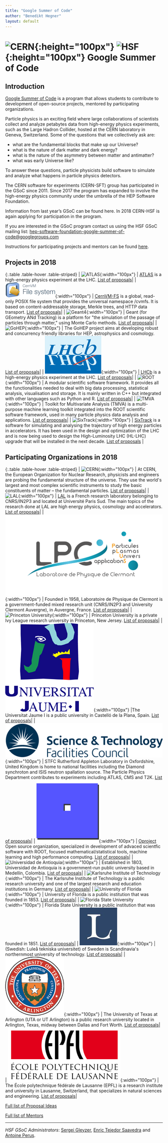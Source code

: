 ```yaml
---
title: "Google Summer of Code"
author: "Benedikt Hegner"
layout: default
---
```


# ![CERN](/images/CERN-logo.jpg){:height="100px"} ![HSF](/images/hsf_logo_angled.png){:height="100px"} Google Summer of Code

## Introduction

[Google Summer of Code](https://developers.google.com/open-source/gsoc/) is a program that allows students to contribute to development of open-source projects, mentored by participating organizations.

Particle physics is an exciting field where large collaborations of scientists collect 
and analyze petabytes data from high-energy physics experiments, such as the Large Hadron Collider, 
hosted at the CERN laboratory in Geneva, Switzerland. 
Some of the questions that we collectively ask are: 

- what are the fundamental blocks that make up our Universe? 
- what is the nature of dark matter and dark energy?
- what is the nature of the asymmetry between matter and antimatter? 
- what was early Universe like? 

To answer these questions, particle physicists build software to simulate and analyze what happens in particle physics detectors.

The CERN software for experiments (CERN-SFT) group has participated in the GSoC since 2011. 
Since 2017 the program has expanded to involve the high-energy physics community under the umbrella of the HEP Software Foundation.


Information from last year’s GSoC can be found here. In 2018 CERN-HSF is again applying for participation in the program. 

If you are interested in the GSoC program contact us using the HSF GSoC mailing list: [hep-software-foundation-google-summer-of-code@googlegroups.com](mailto:hep-software-foundation-google-summer-of-code@googlegroups.com)

Instructions for participating projects and mentors can be found [here](/gsoc/guideline.html).

## Projects in 2018

{:.table .table-hover  .table-striped}
| ![ATLAS](/images/ATLAS-Logo-Ref-RGB.png){:width="100px"} | [ATLAS](https://atlas.web.cern.ch/Atlas/Collaboration/) is a high-energy physics experiment at the LHC. [List of proposals](/gsoc/2018/project_ATLAS.html)|
| ![CernVM-FS](/images/cernvmfs-logo.png){:width="100px"} | [CernVM-FS](http://cernvm.cern.ch/portal/filesystem) is a global, read-only POSIX file system that provides the universal namespace /cvmfs. It is based on content-addressable storage, Merkle trees, and HTTP data transport. [List of proposals](/gsoc/2018/project_CernVM-FS.html)|
| ![Geant4](/images/geanttiny.gif){:width="100px"} | Geant (for GEometry ANd Tracking) is a platform for "the simulation of the passage of particles through matter," using Monte Carlo methods. [List of proposals]({{site.baseurl}}/gsoc/2018/project_Geant4.html)|
| ![GoHEP](/images/go-hep-logo.png){:width="100px"} | The GoHEP project aims at developing robust and concurrency friendly libraries for HEP, astrophysics and cosmology. [List of proposals](/gsoc/2018/project_GoHEP.html)|
| ![LHCb](/images/lhcb_logo.png){:width="100px"} | [LHCb](http://lhcb.web.cern.ch/lhcb/) is a high-energy physics experiment at the LHC. [List of proposals](/gsoc/2018/project_LHCb.html)|
| ![ROOT](/images/rootlogo.png){:width="100px"} | A modular scientific software framework. It provides all the functionalities needed to deal with big data processing, statistical analysis, visualisation and storage. It is mainly written in C++ but integrated with other languages such as Python and R. [List of proposals](/gsoc/2018/project_ROOT.html)|
| ![TMVA](/images/tmva_logo.gif){:width="100px"} | Toolkit for Multivariate Analysis (TMVA) is a multi-purpose machine learning toolkit integrated into the ROOT scientific software framework, used in many particle physics data analysis and applications. [List of proposals](/gsoc/2018/project_TMVA.html)|
| ![SixTrack](/images/sixtrack_logo.png){:width="100px"} | [SixTrack](http://cern.ch/sixtrack) is a software for simulating and analysing the trajectory of high energy particles in accelerators. It has been used in the design and optimization of the LHC and is now being used to design the High-Luminosity LHC (HL-LHC) upgrade that will be installed in the next decade. [List of proposals](/gsoc/2018/project_SixTrack.html) |

## Participating Organizations in 2018

{:.table .table-hover  .table-striped}
| ![CERN](/images/CERN-logo.jpg){:width="100px"} | At CERN, the European Organization for Nuclear Research, physicists and engineers are probing the fundamental structure of the universe. They use the world's largest and most complex scientific instruments to study the basic constituents of matter – the fundamental particles. [List of proposals]({{site.baseurl}}/gsoc/2018/cern.html)|
| ![LAL](/images/logo_LAL.jpg){:width="100px"} | [LAL](http://www.lal.in2p3.fr) is a French research laboratory belonging to CNRS/IN2P3 and located at Université Paris Sud. The main topics of the research done at LAL are high energy physics, cosmology and accelerators. [List of proposals](/gsoc/2018/lal.html)|
| ![LPC](/images/lpc-logo.png){:width="100px"} | Founded in 1958, Laboratoire de Physique de Clermont is a government-funded mixed research unit (CNRS/IN2P3 and University Clermont Auvergne), in Auvergne, France. [List of proposals](/gsoc/2018/lpc-clermont.html)|
| ![Princeton University](/images/princeton-logo.png){:width="100px"} | Princeton University is a private Ivy League research university in Princeton, New Jersey. [List of proposals](/gsoc/2018/princeton.html)|
| ![Universitat Jaume I](/images/uji_logo.jpg){:width="100px"} |The Universitat Jaume I is a public university in Castelló de la Plana, Spain. [List of proposals](/gsoc/2018/uji.html)|
| ![RAL](/images/logo_RAL.jpg){:width="100px"} | STFC Rutherford Appleton Laboratory in Oxfordshire, United Kingdom is home to national facilities including the Diamond synchroton and ISIS neutron spallation source. The Particle Physics Department contributes to experiments including ATLAS, CMS and T2K. [List of proposals](/gsoc/2018/ral.html)|
| ![Oproject](/images/oproject-logo.png){:width="100px"} | [Oproject](http://oproject.org) Open source organization, specialized in development  of advaced scientfic software with ROOT, focused  mathematical/statistical tools, machine learning and high performance computing. [List of proposals](/gsoc/2018/oproject.html)|
| ![Universidad de Antioquia](/images/udea_logo.png){:width="100px"} | Established in 1803, Universidad de Antioquia is a government-run public university based in Medellín, Colombia. [List of proposals](/gsoc/2018/udea.html)|
| ![Karlsruhe Institute of Technology](/images/kit_logo.png){:width="100px"} | The Karlsruhe Institute of Technology is a public research university and one of the largest research and education institutions in Germany. [List of proposals](/gsoc/2018/kit.html)|
| ![University of Florida](/images/ufl_logo.jpg){:width="100px"} | University of Florida is a public institution that was founded in 1853. [List of proposals](/gsoc/2018/uflorida.html)|
| ![Florida State University](/images/fsu_logo.jpg){:width="100px"} | Florida State University is a public institution that was founded in 1851. [List of proposals](/gsoc/2018/fsu.html)|
| ![Lulea University of Technology](/images/lut_logo.jpg){:width="100px"} | (Swedish: Luleå tekniska universitet) of Sweden is Scandinavia's northernmost university of technology. [List of proposals](/gsoc/2018/lut.html)|
| ![University of Texas Arlington](/images/UTArlington_logo.png){:width="100px"} | The University of Texas at Arlington (UTA or UT Arlington) is a public research university located in Arlington, Texas, midway between Dallas and Fort Worth. [List of proposals](/gsoc/2018/uta.html)|
| ![École polytechnique fédérale de Lausanne](/images/Logo_EPFL.png){:width="100px"} | The École polytechnique fédérale de Lausanne (EPFL) is a research institute and university in Lausanne, Switzerland, that specializes in natural sciences and engineering. [List of proposals](/gsoc/2018/epfl.html)|




[Full list of Proposal Ideas](/gsoc/2018/summary.html)

[Full list of Mentors](/gsoc/2018/mentors.html)

---

*HSF GSoC Administrators*: [Sergei Gleyzer](mailto:sergei@cern.ch), [Enric Tejedor Saavedra](mailto:etejedor@cern.ch) and [Antoine Perus](mailto:perus@lal.in2p3.fr).

